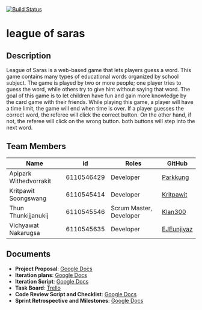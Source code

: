 [![Build Status](https://travis-ci.com/Klan300/league_of_saras.svg?branch=master)](https://travis-ci.com/Klan300/league_of_saras)

# league of saras
## Description
League of Saras is a web-based game that lets players guess a word. This game contains many types of educational words organized by school subject. The game is played by two or more people; one player tries to guess the word, while others try to give hint without saying that word. The goal of this game is to let children have fun and gain more knowledge by the card game with their friends.
While playing this game, a player will have a time limit, the game will end when time is over. If a player guesses the correct word, the referee will click the correct button. On the other hand, if not, the referee will click on the wrong button. both buttons will step into the next word.

## Team Members
| Name                   | id         | Roles                    | GitHub                                        |
|------------------------|------------|--------------------------|-----------------------------------------------|
| Apipark Withedvorrakit | 6110546429 | Developer                | [Parkkung](https://github.com/Parkkung )                  |
| Kritpawit Soongswang   | 6110545414 | Developer                | [Kritpawit](https://github.com/kornkritpawit)              |
| Thun Thunkijjanukij    | 6110545546 | Scrum Master, Developer  | [Klan300](https://github.com/Klan300)           |
| Vichyawat Nakarugsa    | 6110545635 | Developer                | [EJEunjiyaz](https://github.com/EJEunjiyaz)     |


## Documents
- **Project Proposal**: [Google Docs](https://docs.google.com/document/d/1kjmwQOL9fKmXiI1_uqLdV-asIle4mSzEQGIRGIKzBFo/edit#)
- **Iteration plans**: [Google Docs](https://docs.google.com/document/d/1C6C2YfqwmR7YsCBz39rs0z9va9YHM7S1Zz55n6cdEh8/edit)
- **Iteration Script**: [Google Docs](https://docs.google.com/document/d/10C5QuEddw02vy9iqMQmwP2vWviJNh3yp-Oah81X_mXQ/edit?usp=sharing)
- **Task Board**: [Trello](https://trello.com/b/5IZQzFnU/league-of-saras)
- **Code Review Script and Checklist**: [Google Docs](https://docs.google.com/document/d/1zPOBC1oeVHnR0qHtA764ClV9Aj7-xVub59CRoCc4p6o/edit?usp=sharing)
- **Sprint Retrospective and Milestones**: [Google Docs](https://docs.google.com/document/d/16zYudrIcDCM-InB-exEYpuzSn05VFGZU2sFMxBeu_Aw/edit?usp=sharing)
